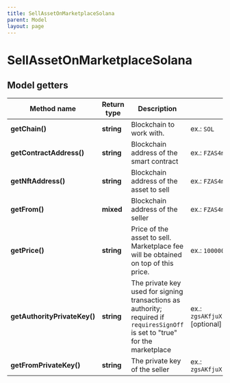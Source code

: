 ```yaml
---
title: SellAssetOnMarketplaceSolana
parent: Model
layout: page
---
```


# SellAssetOnMarketplaceSolana

## Model getters

Method name | Return type | Description | Notes
------------ | ------------- | ------------- | -------------
**getChain()** | **string** | Blockchain to work with. | ex.: `SOL`
**getContractAddress()** | **string** | Blockchain address of the smart contract | ex.: `FZAS4mtPvswgVxbpc117SqfNgCDLTCtk5CoeAtt58FWU`
**getNftAddress()** | **string** | Blockchain address of the asset to sell | ex.: `FZAS4mtPvswgVxbpc117SqfNgCDLTCtk5CoeAtt58FWU`
**getFrom()** | **mixed** | Blockchain address of the seller | ex.: `FZAS4mtPvswgVxbpc117SqfNgCDLTCtk5CoeAtt58FWU`
**getPrice()** | **string** | Price of the asset to sell. Marketplace fee will be obtained on top of this price. | ex.: `100000`
**getAuthorityPrivateKey()** | **string** | The private key used for signing transactions as authority; required if <code>requiresSignOff</code> is set to "true" for the marketplace | ex.: `zgsAKfjuXrAxEyuYRxbbxPM3rdsPbJPnGreaGMbcdUApJ6wHnCqQnf9b1RNPdeZxsRMkezh4VgXQ7YrbpndGtEv` [optional]
**getFromPrivateKey()** | **string** | The private key of the seller | ex.: `zgsAKfjuXrAxEyuYRxbbxPM3rdsPbJPnGreaGMbcdUApJ6wHnCqQnf9b1RNPdeZxsRMkezh4VgXQ7YrbpndGtEv`

